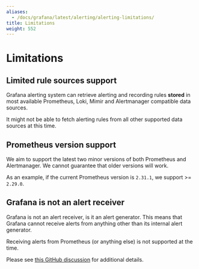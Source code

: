 ```yaml
---
aliases:
  - /docs/grafana/latest/alerting/alerting-limitations/
title: Limitations
weight: 552
---
```


# Limitations

## Limited rule sources support

Grafana alerting system can retrieve alerting and recording rules **stored** in most available Prometheus, Loki, Mimir and Alertmanager compatible data sources.

It might not be able to fetch alerting rules from all other supported data sources at this time.

## Prometheus version support

We aim to support the latest two minor versions of both Prometheus and Alertmanager. We cannot guarantee that older versions will work.

As an example, if the current Prometheus version is `2.31.1`, we support >= `2.29.0`.

## Grafana is not an alert receiver

Grafana is not an alert receiver, is it an alert generator. This means that Grafana cannot receive alerts from anything other than its internal alert generator.

Receiving alerts from Prometheus (or anything else) is not supported at the time.

Please see [this GitHub discussion](https://github.com/grafana/grafana/discussions/45773) for additional details.
